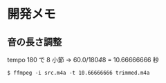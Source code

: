 開発メモ
===

## 音の長さ調整 

tempo 180 で 8 小節 → 60.0/180*4*8 = 10.66666666 秒

```
$ ffmpeg -i src.m4a -t 10.66666666 trimmed.m4a
```
